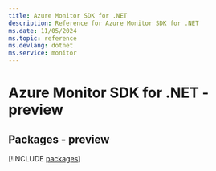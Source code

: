 ```yaml
---
title: Azure Monitor SDK for .NET
description: Reference for Azure Monitor SDK for .NET
ms.date: 11/05/2024
ms.topic: reference
ms.devlang: dotnet
ms.service: monitor
---
```

# Azure Monitor SDK for .NET - preview
## Packages - preview
[!INCLUDE [packages](monitor-index.md)]